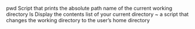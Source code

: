 pwd Script that prints the absolute path name of the current working directory
ls Display the contents list of your current directory
~ a script that changes the working directory to the user’s home directory
